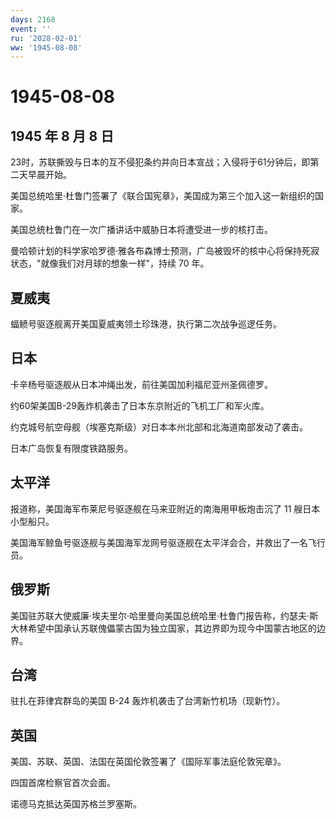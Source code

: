 ```yaml
---
days: 2168
event: ''
ru: '2028-02-01'
ww: '1945-08-08'
---
```


# 1945-08-08

## 1945 年 8 月 8 日

23时，苏联撕毁与日本的互不侵犯条约并向日本宣战；入侵将于61分钟后，即第二天早晨开始。

美国总统哈里·杜鲁门签署了《联合国宪章》，美国成为第三个加入这一新组织的国家。

美国总统杜鲁门在一次广播讲话中威胁日本将遭受进一步的核打击。

曼哈顿计划的科学家哈罗德·雅各布森博士预测，广岛被毁坏的核中心将保持死寂状态，"就像我们对月球的想象一样"，持续
70 年。

## 夏威夷

蝠鲼号驱逐舰离开美国夏威夷领土珍珠港，执行第二次战争巡逻任务。

## 日本

卡辛杨号驱逐舰从日本冲绳出发，前往美国加利福尼亚州圣佩德罗。

约60架美国B-29轰炸机袭击了日本东京附近的飞机工厂和军火库。

约克城号航空母舰（埃塞克斯级）对日本本州北部和北海道南部发动了袭击。

日本广岛恢复有限度铁路服务。

## 太平洋

报道称，美国海军布莱尼号驱逐舰在马来亚附近的南海用甲板炮击沉了 11
艘日本小型船只。

美国海军鲸鱼号驱逐舰与美国海军龙网号驱逐舰在太平洋会合，并救出了一名飞行员。

## 俄罗斯

美国驻苏联大使威廉·埃夫里尔·哈里曼向美国总统哈里·杜鲁门报告称，约瑟夫·斯大林希望中国承认苏联傀儡蒙古国为独立国家，其边界即为现今中国蒙古地区的边界。

## 台湾

驻扎在菲律宾群岛的美国 B-24 轰炸机袭击了台湾新竹机场（现新竹）。

## 英国

美国、苏联、英国、法国在英国伦敦签署了《国际军事法庭伦敦宪章》。

四国首席检察官首次会面。

诺德马克抵达英国苏格兰罗塞斯。